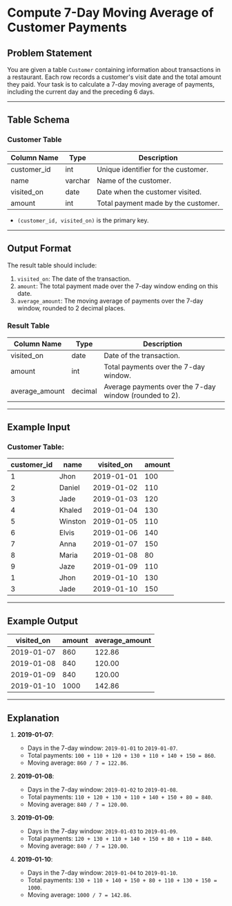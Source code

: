 # Compute 7-Day Moving Average of Customer Payments

## Problem Statement

You are given a table `Customer` containing information about transactions in a restaurant. Each row records a customer's visit date and the total amount they paid. Your task is to calculate a 7-day moving average of payments, including the current day and the preceding 6 days.

---

## Table Schema

### Customer Table
| Column Name   | Type    | Description                              |
|---------------|---------|------------------------------------------|
| customer_id   | int     | Unique identifier for the customer.      |
| name          | varchar | Name of the customer.                   |
| visited_on    | date    | Date when the customer visited.          |
| amount        | int     | Total payment made by the customer.      |

- `(customer_id, visited_on)` is the primary key.

---

## Output Format

The result table should include:
1. `visited_on`: The date of the transaction.
2. `amount`: The total payment made over the 7-day window ending on this date.
3. `average_amount`: The moving average of payments over the 7-day window, rounded to 2 decimal places.

### Result Table
| Column Name    | Type    | Description                                           |
|----------------|---------|-------------------------------------------------------|
| visited_on     | date    | Date of the transaction.                              |
| amount         | int     | Total payments over the 7-day window.                 |
| average_amount | decimal | Average payments over the 7-day window (rounded to 2).|

---

## Example Input

### Customer Table:
| customer_id | name     | visited_on   | amount |
|-------------|----------|--------------|--------|
| 1           | Jhon     | 2019-01-01   | 100    |
| 2           | Daniel   | 2019-01-02   | 110    |
| 3           | Jade     | 2019-01-03   | 120    |
| 4           | Khaled   | 2019-01-04   | 130    |
| 5           | Winston  | 2019-01-05   | 110    |
| 6           | Elvis    | 2019-01-06   | 140    |
| 7           | Anna     | 2019-01-07   | 150    |
| 8           | Maria    | 2019-01-08   | 80     |
| 9           | Jaze     | 2019-01-09   | 110    |
| 1           | Jhon     | 2019-01-10   | 130    |
| 3           | Jade     | 2019-01-10   | 150    |

---

## Example Output

| visited_on   | amount | average_amount |
|--------------|--------|----------------|
| 2019-01-07   | 860    | 122.86         |
| 2019-01-08   | 840    | 120.00         |
| 2019-01-09   | 840    | 120.00         |
| 2019-01-10   | 1000   | 142.86         |

---

## Explanation

1. **2019-01-07**:
   - Days in the 7-day window: `2019-01-01` to `2019-01-07`.
   - Total payments: `100 + 110 + 120 + 130 + 110 + 140 + 150 = 860`.
   - Moving average: `860 / 7 = 122.86`.

2. **2019-01-08**:
   - Days in the 7-day window: `2019-01-02` to `2019-01-08`.
   - Total payments: `110 + 120 + 130 + 110 + 140 + 150 + 80 = 840`.
   - Moving average: `840 / 7 = 120.00`.

3. **2019-01-09**:
   - Days in the 7-day window: `2019-01-03` to `2019-01-09`.
   - Total payments: `120 + 130 + 110 + 140 + 150 + 80 + 110 = 840`.
   - Moving average: `840 / 7 = 120.00`.

4. **2019-01-10**:
   - Days in the 7-day window: `2019-01-04` to `2019-01-10`.
   - Total payments: `130 + 110 + 140 + 150 + 80 + 110 + 130 + 150 = 1000`.
   - Moving average: `1000 / 7 = 142.86`.